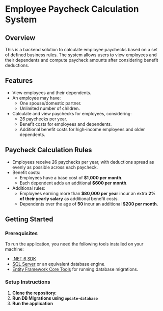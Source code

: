 # Employee Paycheck Calculation System

## Overview

This is a backend solution to calculate employee paychecks based on a set of defined business rules. The system allows users to view employees and their dependents and compute paycheck amounts after considering benefit deductions.

## Features

- View employees and their dependents.
- An employee may have:
  - One spouse/domestic partner.
  - Unlimited number of children.
- Calculate and view paychecks for employees, considering:
  - 26 paychecks per year.
  - Benefit costs for employees and dependents.
  - Additional benefit costs for high-income employees and older dependents.

## Paycheck Calculation Rules

- Employees receive 26 paychecks per year, with deductions spread as evenly as possible across each paycheck.
- Benefit costs:
  - Employees have a base cost of **$1,000 per month**.
  - Each dependent adds an additional **$600 per month**.
- Additional rules:
  - Employees earning more than **$80,000 per year** incur an extra **2% of their yearly salary** as additional benefit costs.
  - Dependents over the age of **50** incur an additional **$200 per month**.

## Getting Started

### Prerequisites

To run the application, you need the following tools installed on your machine:

- [.NET 6 SDK](https://dotnet.microsoft.com/download/dotnet/6.0)
- [SQL Server](https://www.microsoft.com/en-us/sql-server/sql-server-downloads) or an equivalent database engine.
- [Entity Framework Core Tools](https://learn.microsoft.com/en-us/ef/core/cli/dotnet) for running database migrations.

### Setup Instructions

1. **Clone the repository**:
2. **Run DB Migrations using `update-database`**
3. **Run the application**